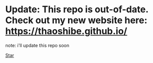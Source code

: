 # Update: This repo is out-of-date. Check out my new website here: https://thaoshibe.github.io/

note: i'll update this repo soon

<script async defer src="https://buttons.github.io/buttons.js"></script>
<!-- Place this tag where you want the button to render. -->
<a class="github-button" href="https://github.com/VinAIResearch/CPM" data-icon="octicon-star" data-size="large" data-show-count="true" aria-label="Star VinAIResearch/CPM on GitHub">Star</a>
